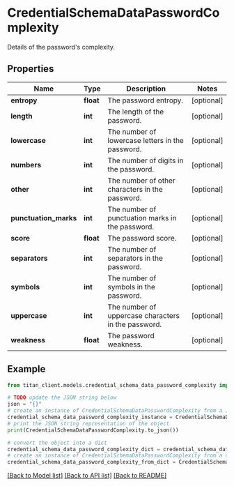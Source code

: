 # CredentialSchemaDataPasswordComplexity

Details of the password's complexity.

## Properties

Name | Type | Description | Notes
------------ | ------------- | ------------- | -------------
**entropy** | **float** | The password entropy. | [optional] 
**length** | **int** | The length of the password. | [optional] 
**lowercase** | **int** | The number of lowercase letters in the password. | [optional] 
**numbers** | **int** | The number of digits in the password. | [optional] 
**other** | **int** | The number of other characters in the password. | [optional] 
**punctuation_marks** | **int** | The number of punctuation marks in the password. | [optional] 
**score** | **float** | The password score. | [optional] 
**separators** | **int** | The number of separators in the password. | [optional] 
**symbols** | **int** | The number of symbols in the password. | [optional] 
**uppercase** | **int** | The number of uppercase characters in the password. | [optional] 
**weakness** | **float** | The password weakness. | [optional] 

## Example

```python
from titan_client.models.credential_schema_data_password_complexity import CredentialSchemaDataPasswordComplexity

# TODO update the JSON string below
json = "{}"
# create an instance of CredentialSchemaDataPasswordComplexity from a JSON string
credential_schema_data_password_complexity_instance = CredentialSchemaDataPasswordComplexity.from_json(json)
# print the JSON string representation of the object
print(CredentialSchemaDataPasswordComplexity.to_json())

# convert the object into a dict
credential_schema_data_password_complexity_dict = credential_schema_data_password_complexity_instance.to_dict()
# create an instance of CredentialSchemaDataPasswordComplexity from a dict
credential_schema_data_password_complexity_from_dict = CredentialSchemaDataPasswordComplexity.from_dict(credential_schema_data_password_complexity_dict)
```
[[Back to Model list]](../README.md#documentation-for-models) [[Back to API list]](../README.md#documentation-for-api-endpoints) [[Back to README]](../README.md)


